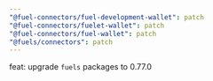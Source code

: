 ```yaml
---
"@fuel-connectors/fuel-development-wallet": patch
"@fuel-connectors/fuelet-wallet": patch
"@fuel-connectors/fuel-wallet": patch
"@fuels/connectors": patch
---
```


feat: upgrade `fuels` packages to 0.77.0

